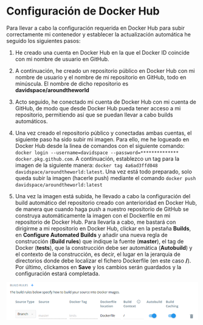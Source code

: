# Configuración de Docker Hub

Para llevar a cabo la configuración requerida en Docker Hub para subir correctamente mi contenedor y establecer la actualización automática he seguido los siguientes pasos:

1. He creado una cuenta en Docker Hub en la que el Docker ID coincide con mi nombre de usuario en GitHub.

2. A continuación, he creado un repositorio público en Docker Hub con mi nombre de usuario y el nombre de mi repositorio en GitHub, todo en minúscula. El nombre de dicho repositorio es **davidspace/aroundtheworld**

3. Acto seguido, he conectado mi cuenta de Docker Hub con mi cuenta de GitHub, de modo que desde Docker Hub pueda tener acceso a mi repositorio, permitiendo asi que se puedan llevar a cabo builds automáticos.

4. Una vez creado el repositorio público y conectadas ambas cuentas, el siguiente paso ha sido subir mi imagen. Para ello, me he logueado en Docker Hub desde la linea de comandos con el siguiente comando: `docker login --username=davidspace --password=************** docker.pkg.github.com`. A continuación, establezco un tag para la imagen de la siguiente manera: `docker tag 4a6ad3ffd048 davidspace/aroundtheworld:latest`. Una vez está todo preparado, solo queda subir la imagen (hacerle push) mediante el comando `docker push davidspace/aroundtheworld:latest`

5. Una vez la imagen está subida, he llevado a cabo la configuración del build automático del repositorio creado con anterioridad en Docker Hub, de manera que cuando haga push a nuestro repositorio de GitHub se construya automáticamente la imagen con el Dockerfile en mi repositorio de Docker Hub. Para llevarla a cabo, me bastará con dirigirme a mi repositorio en Docker Hub, clickar en la pestaña **Builds**, en **Configure Automated Builds** y añadir una nueva regla de construcción (**Build rules**) que indique la fuente (**master**), el tag de Docker (**tests**), que la construcción debe ser automática (**Autobuild**) y el contexto de la construcción, es decir, el lugar en la jerarquia de directorios donde debe localizar el fichero Dockerfile (en este caso **/**). Por último, clickamos en **Save** y los cambios serán guardados y la configuración estará completada.

![Build rule](https://github.com/Davidspace/AroundTheWorld/blob/master/docs/imagenes/build_rule.png)
